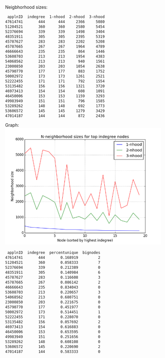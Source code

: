 Neigbhorhood sizes:

     applnID  indegree  1-nhood  2-nhood  3-nhood
    47614741       444      444     2366     5080
    51204521       360      360     2580     5454
    52376694       339      339     1498     3404
    48351911       305      305     2395     5319
    45787627       283      283     2202     5208
    45787665       267      267     1964     4789
    46666643       235      235      864     1446
    53608703       213      213     1954     4383
    54068562       213      213      940     1561
    23000850       203      203     1054     2638
    45790770       177      177      883     1752
    50002972       173      173     1261     2521
    52222455       171      171      792     1554
    53135482       156      156     1321     3720
    46973413       154      154      608     1091
    46450006       153      153     1159     3293
    49983949       151      151      796     1585
    53289262       148      148      692     1773
    53606572       145      145     1279     3429
    47014187       144      144      872     2436

Graph: \
![Neighborhood sizes](nhood_sizes.png)

     applnID  indegree  percentunique  bignodes
    47614741       444       0.168919         2
    51204521       360       0.058333         7
    52376694       339       0.212389         0
    48351911       305       0.140984         6
    45787627       283       0.116608         3
    45787665       267       0.086142         2
    46666643       235       0.834043         0
    53608703       213       0.220657         3
    54068562       213       0.680751         0
    23000850       203       0.221675         0
    45790770       177       0.451977         0
    50002972       173       0.514451         1
    52222455       171       0.228070         0
    53135482       156       0.057692         2
    46973413       154       0.616883         0
    46450006       153       0.653595         0
    49983949       151       0.251656         0
    53289262       148       0.608108         0
    53606572       145       0.220690         2
    47014187       144       0.583333         0
